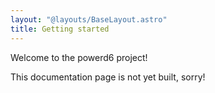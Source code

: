 ```yaml
---
layout: "@layouts/BaseLayout.astro"
title: Getting started
---
```

Welcome to the powerd6 project!

This documentation page is not yet built, sorry!